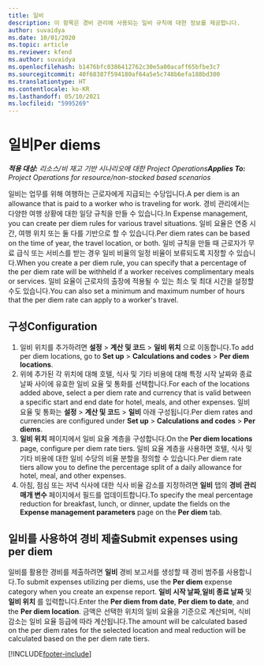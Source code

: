 ```yaml
---
title: 일비
description: 이 항목은 경비 관리에 사용되는 일비 규칙에 대한 정보를 제공합니다.
author: suvaidya
ms.date: 10/01/2020
ms.topic: article
ms.reviewer: kfend
ms.author: suvaidya
ms.openlocfilehash: b1476bfc0386412762c30e5a00acaff65bfbe3c7
ms.sourcegitcommit: 40f68387f594180af64a5e5c748b6efa188bd300
ms.translationtype: HT
ms.contentlocale: ko-KR
ms.lasthandoff: 05/10/2021
ms.locfileid: "5995269"
---
```

# <a name="per-diems"></a><span data-ttu-id="eac9e-103">일비</span><span class="sxs-lookup"><span data-stu-id="eac9e-103">Per diems</span></span>

<span data-ttu-id="eac9e-104">_**적용 대상:** 리소스/비 재고 기반 시나리오에 대한 Project Operations_</span><span class="sxs-lookup"><span data-stu-id="eac9e-104">_**Applies To:** Project Operations for resource/non-stocked based scenarios_</span></span>


<span data-ttu-id="eac9e-105">일비는 업무를 위해 여행하는 근로자에게 지급되는 수당입니다.</span><span class="sxs-lookup"><span data-stu-id="eac9e-105">A per diem is an allowance that is paid to a worker who is traveling for work.</span></span> <span data-ttu-id="eac9e-106">경비 관리에서는 다양한 여행 상황에 대한 일당 규칙을 만들 수 있습니다.</span><span class="sxs-lookup"><span data-stu-id="eac9e-106">In Expense management, you can create per diem rules for  various travel situations.</span></span> <span data-ttu-id="eac9e-107">일비 요율은 연중 시간, 여행 위치 또는 둘 다를 기반으로 할 수 있습니다.</span><span class="sxs-lookup"><span data-stu-id="eac9e-107">Per diem rates can be based on the time of year, the travel location, or both.</span></span> <span data-ttu-id="eac9e-108">일비 규칙을 만들 때 근로자가 무료 급식 또는 서비스를 받는 경우 일비 비율의 일정 비율이 보류되도록 지정할 수 있습니다.</span><span class="sxs-lookup"><span data-stu-id="eac9e-108">When you create a per diem  rule, you can specify that a percentage of the per diem rate will be withheld if a worker receives complimentary meals or services.</span></span> <span data-ttu-id="eac9e-109">일비 요율이 근로자의 출장에 적용될 수 있는 최소 및 최대 시간을 설정할 수도 있습니다.</span><span class="sxs-lookup"><span data-stu-id="eac9e-109">You can also set a minimum and maximum number of hours that the per diem rate can apply to a worker's travel.</span></span>

## <a name="configuration"></a><span data-ttu-id="eac9e-110">구성</span><span class="sxs-lookup"><span data-stu-id="eac9e-110">Configuration</span></span> 

1. <span data-ttu-id="eac9e-111">일비 위치를 추가하려면 **설정** > **계산 및 코드** > **일비 위치** 으로 이동합니다.</span><span class="sxs-lookup"><span data-stu-id="eac9e-111">To add per diem locations, go to **Set up** > **Calculations and codes** > **Per diem locations**.</span></span>
2. <span data-ttu-id="eac9e-112">위에 추가된 각 위치에 대해 호텔, 식사 및 기타 비용에 대해 특정 시작 날짜와 종료 날짜 사이에 유효한 일비 요율 및 통화를 선택합니다.</span><span class="sxs-lookup"><span data-stu-id="eac9e-112">For each of the locations added above, select a per diem rate and currency that is valid between a specific start and end date for hotel, meals, and other expenses.</span></span> <span data-ttu-id="eac9e-113">일비 요율 및 통화는 **설정** > **계산 및 코드** > **일비** 아래 구성됩니다.</span><span class="sxs-lookup"><span data-stu-id="eac9e-113">Per diem rates and currencies are configured under **Set up** > **Calculations and codes** > **Per diems**.</span></span>
3. <span data-ttu-id="eac9e-114">**일비 위치** 페이지에서 일비 요율 계층을 구성합니다.</span><span class="sxs-lookup"><span data-stu-id="eac9e-114">On the **Per diem locations** page, configure per diem rate tiers.</span></span> <span data-ttu-id="eac9e-115">일비 요율 계층을 사용하면 호텔, 식사 및 기타 비용에 대한 일비 수당의 비율 분할을 정의할 수 있습니다.</span><span class="sxs-lookup"><span data-stu-id="eac9e-115">Per diem rate tiers allow you to define the percentage split of a daily allowance for hotel, meal, and other expenses.</span></span> 
4. <span data-ttu-id="eac9e-116">아침, 점심 또는 저녁 식사에 대한 식사 비율 감소를 지정하려면 **일비** 탭의 **경비 관리 매개 변수** 페이지에서 필드를 업데이트합니다.</span><span class="sxs-lookup"><span data-stu-id="eac9e-116">To specify the meal percentage reduction for breakfast, lunch, or dinner, update the fields on the **Expense management parameters** page on the **Per diem** tab.</span></span> 
    
## <a name="submit-expenses-using-per-diem"></a><span data-ttu-id="eac9e-117">일비를 사용하여 경비 제출</span><span class="sxs-lookup"><span data-stu-id="eac9e-117">Submit expenses using per diem</span></span>
<span data-ttu-id="eac9e-118">일비를 활용한 경비를 제출하려면 **일비** 경비 보고서를 생성할 때 경비 범주를 사용합니다.</span><span class="sxs-lookup"><span data-stu-id="eac9e-118">To submit expenses utilizing per diems, use the **Per diem** expense category when you create an expense report.</span></span> <span data-ttu-id="eac9e-119">**일비 시작 날짜**,**일비 종료 날짜** 및 **일비 위치** 를 입력합니다.</span><span class="sxs-lookup"><span data-stu-id="eac9e-119">Enter the **Per diem from date**, **Per diem to date**,  and the **Per diem location**.</span></span> <span data-ttu-id="eac9e-120">금액은 선택한 위치의 일비 요율을 기준으로 계산되며, 식비 감소는 일비 요율 등급에 따라 계산됩니다.</span><span class="sxs-lookup"><span data-stu-id="eac9e-120">The amount will be calculated based on the per diem rates for the selected location and meal reduction will be calculated based on the per diem rate tiers.</span></span>


[!INCLUDE[footer-include](../includes/footer-banner.md)]